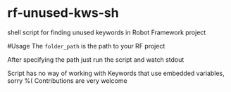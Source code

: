 # rf-unused-kws-sh
shell script for finding unused keywords in Robot Framework project

#Usage
The `folder_path` is the path to your RF project

After specifying the path just run the script and watch stdout

Script has no way of working with Keywords that use embedded variables, sorry %(
Contributions are very welcome

